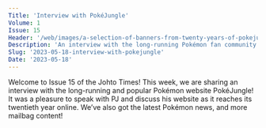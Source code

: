 ```yaml
---
Title: 'Interview with PokéJungle'
Volume: 1
Issue: 15
Header: '/web/images/a-selection-of-banners-from-twenty-years-of-pokejungles-history-between-2003-to-2023-many-from-the-l.png'
Description: 'An interview with the long-running Pokémon fan community PokéJungle, the latest Pokémon news, and more from the mailbag!'
Slug: '2023-05-18-interview-with-pokejungle'
Date: '2023-05-18'
---
```

Welcome to Issue 15 of the Johto Times! This week, we are sharing an interview with the long-running and popular Pokémon website PokéJungle! It was a pleasure to speak with PJ and discuss his website as it reaches its twentieth year online. We’ve also got the latest Pokémon news, and more mailbag content!